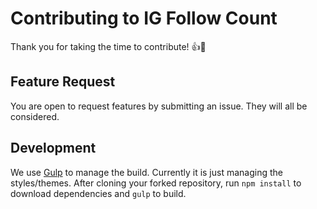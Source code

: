 # Contributing to IG Follow Count

Thank you for taking the time to contribute! :+1::tada:

## Feature Request

You are open to request features by submitting an issue. They will all be considered.

## Development

We use [Gulp](http://gulpjs.com/) to manage the build. Currently it is just managing the styles/themes. After cloning your forked repository, run `npm install` to download dependencies and `gulp` to build.
